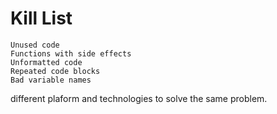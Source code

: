

Kill List
=========

    Unused code
    Functions with side effects
    Unformatted code
    Repeated code blocks
    Bad variable names
different plaform and technologies to solve the same problem.
